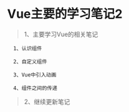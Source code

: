 # Vue主要的学习笔记2

> 1、主要学习Vue的相关笔记

      1、认识组件

      2、自定义组件

      3、Vue中引入动画

      4、组件之间的传递
      
  >2、继续更新笔记
